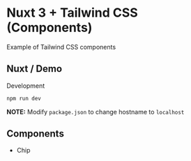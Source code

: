 # Nuxt 3 + Tailwind CSS (Components)

Example of Tailwind CSS components

## Nuxt / Demo

Development

```bash
npm run dev
```

**NOTE:** Modify `package.json` to change hostname to `localhost`


## Components

- Chip

